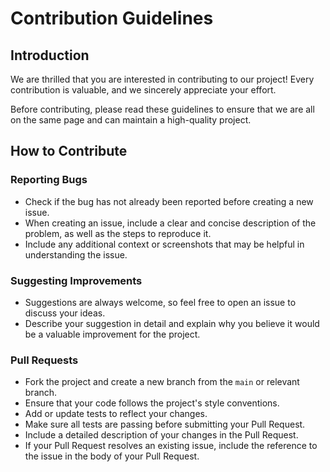 # Contribution Guidelines

## Introduction

We are thrilled that you are interested in contributing to our project! Every contribution is valuable, and we sincerely appreciate your effort.

Before contributing, please read these guidelines to ensure that we are all on the same page and can maintain a high-quality project.

## How to Contribute

### Reporting Bugs

- Check if the bug has not already been reported before creating a new issue.
- When creating an issue, include a clear and concise description of the problem, as well as the steps to reproduce it.
- Include any additional context or screenshots that may be helpful in understanding the issue.

### Suggesting Improvements

- Suggestions are always welcome, so feel free to open an issue to discuss your ideas.
- Describe your suggestion in detail and explain why you believe it would be a valuable improvement for the project.

### Pull Requests

- Fork the project and create a new branch from the `main` or relevant branch.
- Ensure that your code follows the project's style conventions.
- Add or update tests to reflect your changes.
- Make sure all tests are passing before submitting your Pull Request.
- Include a detailed description of your changes in the Pull Request.
- If your Pull Request resolves an existing issue, include the reference to the issue in the body of your Pull Request.
